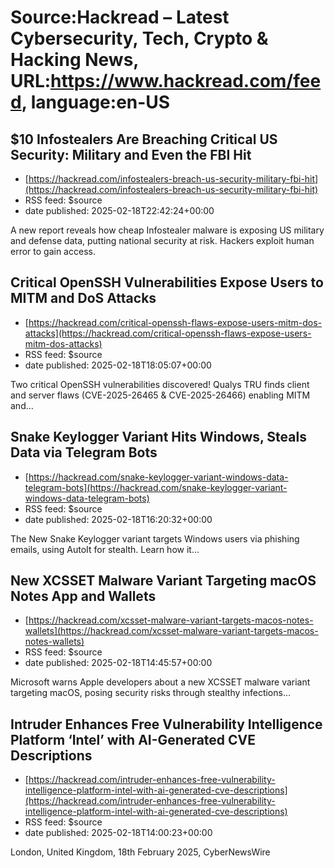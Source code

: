 # Source:Hackread – Latest Cybersecurity, Tech, Crypto & Hacking News, URL:https://www.hackread.com/feed, language:en-US

## $10 Infostealers Are Breaching Critical US Security: Military and Even the FBI Hit
 - [https://hackread.com/infostealers-breach-us-security-military-fbi-hit](https://hackread.com/infostealers-breach-us-security-military-fbi-hit)
 - RSS feed: $source
 - date published: 2025-02-18T22:42:24+00:00

A new report reveals how cheap Infostealer malware is exposing US military and defense data, putting national security at risk. Hackers exploit human error to gain access.

## Critical OpenSSH Vulnerabilities Expose Users to MITM and DoS Attacks
 - [https://hackread.com/critical-openssh-flaws-expose-users-mitm-dos-attacks](https://hackread.com/critical-openssh-flaws-expose-users-mitm-dos-attacks)
 - RSS feed: $source
 - date published: 2025-02-18T18:05:07+00:00

Two critical OpenSSH vulnerabilities discovered! Qualys TRU finds client and server flaws (CVE-2025-26465 &#38; CVE-2025-26466) enabling MITM and&#8230;

## Snake Keylogger Variant Hits Windows, Steals Data via Telegram Bots
 - [https://hackread.com/snake-keylogger-variant-windows-data-telegram-bots](https://hackread.com/snake-keylogger-variant-windows-data-telegram-bots)
 - RSS feed: $source
 - date published: 2025-02-18T16:20:32+00:00

The New Snake Keylogger variant targets Windows users via phishing emails, using AutoIt for stealth. Learn how it&#8230;

## New XCSSET Malware Variant Targeting macOS Notes App and Wallets
 - [https://hackread.com/xcsset-malware-variant-targets-macos-notes-wallets](https://hackread.com/xcsset-malware-variant-targets-macos-notes-wallets)
 - RSS feed: $source
 - date published: 2025-02-18T14:45:57+00:00

Microsoft warns Apple developers about a new XCSSET malware variant targeting macOS, posing security risks through stealthy infections&#8230;

## Intruder Enhances Free Vulnerability Intelligence Platform ‘Intel’ with AI-Generated CVE Descriptions
 - [https://hackread.com/intruder-enhances-free-vulnerability-intelligence-platform-intel-with-ai-generated-cve-descriptions](https://hackread.com/intruder-enhances-free-vulnerability-intelligence-platform-intel-with-ai-generated-cve-descriptions)
 - RSS feed: $source
 - date published: 2025-02-18T14:00:23+00:00

London, United Kingdom, 18th February 2025, CyberNewsWire

